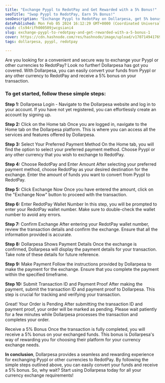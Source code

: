 ```yaml
---
title: "Exchange Pyypl to RedotPay and Get Rewarded with a 5% Bonus!"
seoTitle: "Swap Pyypl to RedotPay, Earn 5% Bonus!"
seoDescription: "Exchange Pyypl to RedotPay on Dollarpesa, get 5% bonus! Quick, safe currency exchange. Register, select payment, confirm, earn rewards"
datePublished: Mon Feb 05 2024 16:12:29 GMT+0000 (Coordinated Universal Time)
cuid: cls94rifh000509jwcgsiani4
slug: exchange-pyypl-to-redotpay-and-get-rewarded-with-a-5-bonus-1
cover: https://cdn.hashnode.com/res/hashnode/image/upload/v1707149417699/1c704ff7-e21d-460f-a3a0-f5a6b7d724c8.jpeg
tags: dollarpesa, pyypl, redotpay

---
```


Are you looking for a convenient and secure way to exchange your Pyypl or other currencies to RedotPay? Look no further! Dollarpesa has got you covered. With Dollarpesa, you can easily convert your funds from Pyypl or any other currency to RedotPay and receive a 5% bonus on your transaction.

### To get started, follow these simple steps:

**Step 1:** Dollarpesa Login - Navigate to the Dollarpesa website and log in to your account. If you have not yet registered, you can effortlessly create an account by signing up.

**Step 2:** Click on the Home tab Once you are logged in, navigate to the Home tab on the Dollarpesa platform. This is where you can access all the services and features offered by Dollarpesa.

**Step 3:** Select Your Preferred Payment Method On the Home tab, you will find the option to select your preferred payment method. Choose Pyypl or any other currency that you wish to exchange to RedotPay.

**Step 4:** Choose RedotPay and Enter Amount After selecting your preferred payment method, choose RedotPay as your desired destination for the exchange. Enter the amount of funds you want to convert from Pyypl to RedotPay.

**Step 5:** Click Exchange Now Once you have entered the amount, click on the "Exchange Now" button to proceed with the transaction.

**Step 6:** Enter RedotPay Wallet Number In this step, you will be prompted to enter your RedotPay wallet number. Make sure to double-check the wallet number to avoid any errors.

**Step 7:** Confirm Exchange After entering your RedotPay wallet number, review the transaction details and confirm the exchange. Ensure that all the information provided is accurate.

**Step 8:** Dollarpesa Shows Payment Details Once the exchange is confirmed, Dollarpesa will display the payment details for your transaction. Take note of these details for future reference.

**Step 9:** Make Payment Follow the instructions provided by Dollarpesa to make the payment for the exchange. Ensure that you complete the payment within the specified timeframe.

**Step 10:** Submit Transaction ID and Payment Proof After making the payment, submit the transaction ID and payment proof to Dollarpesa. This step is crucial for tracking and verifying your transaction.

Great! Your Order is Pending After submitting the transaction ID and payment proof, your order will be marked as pending. Please wait patiently for a few minutes while Dollarpesa processes the transaction and completes your order.

Receive a 5% Bonus Once the transaction is fully completed, you will receive a 5% bonus on your exchanged funds. This bonus is Dollarpesa's way of rewarding you for choosing their platform for your currency exchange needs.

**In conclusion**, Dollarpesa provides a seamless and rewarding experience for exchanging Pyypl or other currencies to RedotPay. By following the simple steps outlined above, you can easily convert your funds and receive a 5% bonus. So, why wait? Start using Dollarpesa today for all your currency exchange requirements!